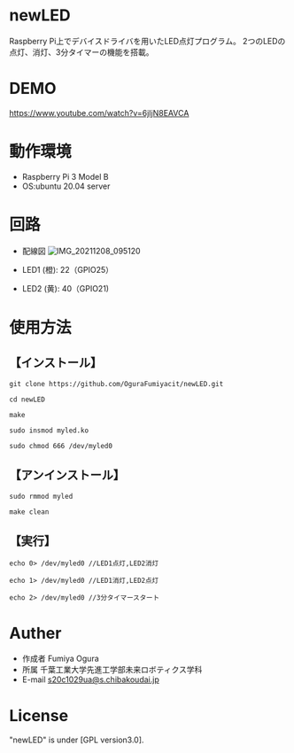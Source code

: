 # newLED

Raspberry Pi上でデバイスドライバを用いたLED点灯プログラム。
2つのLEDの点灯、消灯、3分タイマーの機能を搭載。

# DEMO

https://www.youtube.com/watch?v=6jIjN8EAVCA

# 動作環境

* Raspberry Pi 3 Model B
* OS:ubuntu 20.04 server

# 回路

* 配線図
![IMG_20211208_095120](https://user-images.githubusercontent.com/91648413/145129131-581be0ff-3eb5-435c-973e-43c81e0543c0.jpg)

* LED1 (橙): 22（GPIO25）
* LED2 (黄): 40（GPIO21)

# 使用方法

## 【インストール】

```
git clone https://github.com/OguraFumiyacit/newLED.git

cd newLED

make

sudo insmod myled.ko

sudo chmod 666 /dev/myled0
```

## 【アンインストール】

```
sudo rmmod myled

make clean
```

## 【実行】

```
echo 0> /dev/myled0 //LED1点灯,LED2消灯

echo 1> /dev/myled0 //LED1消灯,LED2点灯

echo 2> /dev/myled0 //3分タイマースタート
```

# Auther

* 作成者 Fumiya Ogura
* 所属 千葉工業大学先進工学部未来ロボティクス学科
* E-mail s20c1029ua@s.chibakoudai.jp

# License

"newLED" is under [GPL version3.0].
